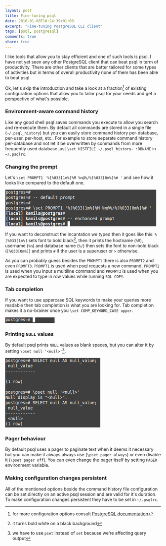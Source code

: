 ```yaml
---
layout: post
title: Fine-tuning psql
date: 2016-01-08T10:24:39+01:00
excerpt: "Fine-tuning PostgreSQL CLI client"
tags: [psql, postgresql]
comments: true
share: true
---
```


I like tools that allow you to stay efficient and one of such tools is psql.
I have not yet seen any other PostgreSQL client that can beat psql in term of productivity.
There are other clients that are better tailored for some types of activities but in terms of overall productivity none of them has been able to beat psql.

Ok, let's skip the introduction and take a look at a fraction[^1] of existing configuration options that allow you to tailor psql for your needs and get a perspective of what's possible.

### Environment-aware command history

Like any good shell psql saves commands you execute to allow you search and re-execute them.
By default all commands are stored in a single file (`~/.psql_history`) but you can easily store command history per-database, per-user, per-host, etc..
For example to store separate command history per-database and not let it be overwritten by commands from more frequently used database just `\set HISTFILE ~/.psql_history- :DBNAME` in `~/.psqlrc`.

### Changing the prompt

Let's `\set PROMPT1 '%[%033[1m%]%M %n@%/%[%033[0m%]%# '` and see how it looks like compared to the default one.

![alt text](../images/posts/fine-tuning-psql/changing-the-prompt.png "changing the prompt")

If you want to deconstruct the incantation we typed then it goes like this:
`%[%033[1m%]` sets font to bold black[^2], then it prints the hostname (`%M`), username (`%n`) and database name (`%/`) then sets the font to non-bold black (`[%033[0m%]`) and prints `#` if the user is a superuser or `>` otherwise.

As you can probably guess besides the `PROMPT1` there is also `PROMPT2` and even `PROMPT3`.
`PROMPT1` is used when psql requests a new command, `PROMPT2` is used when you input a multiline command and `PROMPT3` is used when you are expected to type in row values while running `SQL COPY`.

### Tab completion

If you want to use uppercase SQL keywords to make your queries more readable then tab completion is what you are looking for.
Tab completion makes it a no-brainer once you `\set COMP_KEYWORD_CASE upper`.

![alt text](../images/posts/fine-tuning-psql/tab-completion.gif "tab completion")

### Printing `NULL` values

By default psql prints `NULL` values as blank spaces, but you can alter it by setting `\pset null '<null>'`[^3].

![alt text](../images/posts/fine-tuning-psql/printing-null-values.png "printing NULL values")

### Pager behaviour

By default psql uses a pager to paginate text when it deems it necessary but you can make it always always use (`\pset pager always`) or even disable it (`\pset pager off`).
You can even change the pager itself by setting `PAGER` environment variable.

### Making configuration changes persistent

All of the mentioned options beside the command history file configuration can be set directly on an active psql session and are valid for it's duration.
To make configuration changes persistent they have to be set in `~/.psqlrc`.

[^1]: for more configuration options consult [PostgreSQL documentation](http://www.postgresql.org/docs/9.4/static/app-psql.html)
[^2]: it turns bold white on a black background
[^3]: we have to use `pset` instead of `set` because we're affecting query output
